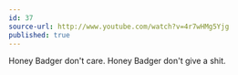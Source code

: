 ```yaml
---
id: 37
source-url: http://www.youtube.com/watch?v=4r7wHMg5Yjg
published: true
---
```


<p>Honey Badger don't care. Honey Badger don't give a shit.</p>


